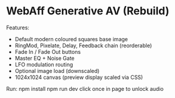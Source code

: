 # WebAff Generative AV (Rebuild)

Features:
- Default modern coloured squares base image
- RingMod, Pixelate, Delay, Feedback chain (reorderable)
- Fade In / Fade Out buttons
- Master EQ + Noise Gate
- LFO modulation routing
- Optional image load (downscaled)
- 1024x1024 canvas (preview display scaled via CSS)

Run:
  npm install
  npm run dev
  click once in page to unlock audio

